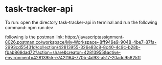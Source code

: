 # task-tracker-api

To run: open the directory task-tracker-api in terminal and run the following command: npm run dev

following is the postman link:
https://javascriptassignment-8026.postman.co/workspace/My-Workspace~8ff949e9-9048-4be7-87fa-2993cd55431d/collection/42813955-326e83c8-8c40-4c9c-b28b-fbab869dad72?action=share&creator=42813955&active-environment=42813955-e742f164-770b-4d93-a517-20adc958251f
